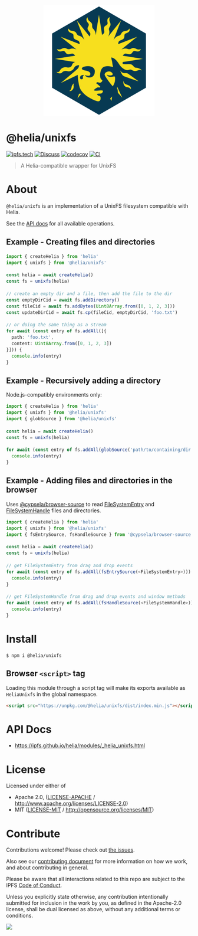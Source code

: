 <p align="center">
  <a href="https://github.com/ipfs/helia" title="Helia">
    <img src="https://raw.githubusercontent.com/ipfs/helia/main/assets/helia.png" alt="Helia logo" width="300" />
  </a>
</p>

# @helia/unixfs

[![ipfs.tech](https://img.shields.io/badge/project-IPFS-blue.svg?style=flat-square)](https://ipfs.tech)
[![Discuss](https://img.shields.io/discourse/https/discuss.ipfs.tech/posts.svg?style=flat-square)](https://discuss.ipfs.tech)
[![codecov](https://img.shields.io/codecov/c/github/ipfs/helia.svg?style=flat-square)](https://codecov.io/gh/ipfs/helia)
[![CI](https://img.shields.io/github/actions/workflow/status/ipfs/helia/main.yml?branch=main\&style=flat-square)](https://github.com/ipfs/helia/actions/workflows/main.yml?query=branch%3Amain)

> A Helia-compatible wrapper for UnixFS

# About

<!--

!IMPORTANT!

Everything in this README between "# About" and "# Install" is automatically
generated and will be overwritten the next time the doc generator is run.

To make changes to this section, please update the @packageDocumentation section
of src/index.js or src/index.ts

To experiment with formatting, please run "npm run docs" from the root of this
repo and examine the changes made.

-->

`@helia/unixfs` is an implementation of a UnixFS filesystem compatible with Helia.

See the [API docs](https://ipfs.github.io/helia/modules/_helia_unixfs.html) for all available operations.

## Example - Creating files and directories

```typescript
import { createHelia } from 'helia'
import { unixfs } from '@helia/unixfs'

const helia = await createHelia()
const fs = unixfs(helia)

// create an empty dir and a file, then add the file to the dir
const emptyDirCid = await fs.addDirectory()
const fileCid = await fs.addBytes(Uint8Array.from([0, 1, 2, 3]))
const updateDirCid = await fs.cp(fileCid, emptyDirCid, 'foo.txt')

// or doing the same thing as a stream
for await (const entry of fs.addAll([{
  path: 'foo.txt',
  content: Uint8Array.from([0, 1, 2, 3])
}])) {
  console.info(entry)
}
```

## Example - Recursively adding a directory

Node.js-compatibly environments only:

```typescript
import { createHelia } from 'helia'
import { unixfs } from '@helia/unixfs'
import { globSource } from '@helia/unixfs'

const helia = await createHelia()
const fs = unixfs(helia)

for await (const entry of fs.addAll(globSource('path/to/containing/dir', 'glob-pattern'))) {
  console.info(entry)
}
```

## Example - Adding files and directories in the browser

Uses [@cypsela/browser-source](https://github.com/cypsela/browser-source) to read [FileSystemEntry](https://developer.mozilla.org/en-US/docs/Web/API/FileSystemEntry) and [FileSystemHandle](https://developer.mozilla.org/en-US/docs/Web/API/FileSystemHandle) files and directories.

```typescript
import { createHelia } from 'helia'
import { unixfs } from '@helia/unixfs'
import { fsEntrySource, fsHandleSource } from '@cypsela/browser-source'

const helia = await createHelia()
const fs = unixfs(helia)

// get FileSystemEntry from drag and drop events
for await (const entry of fs.addAll(fsEntrySource(<FileSystemEntry>))) {
  console.info(entry)
}

// get FileSystemHandle from drag and drop events and window methods
for await (const entry of fs.addAll(fsHandleSource(<FileSystemHandle>))) {
  console.info(entry)
}
```

# Install

```console
$ npm i @helia/unixfs
```

## Browser `<script>` tag

Loading this module through a script tag will make its exports available as `HeliaUnixfs` in the global namespace.

```html
<script src="https://unpkg.com/@helia/unixfs/dist/index.min.js"></script>
```

# API Docs

- <https://ipfs.github.io/helia/modules/_helia_unixfs.html>

# License

Licensed under either of

- Apache 2.0, ([LICENSE-APACHE](https://github.com/ipfs/helia/blob/main/packages/unixfs/LICENSE-APACHE) / <http://www.apache.org/licenses/LICENSE-2.0>)
- MIT ([LICENSE-MIT](https://github.com/ipfs/helia/blob/main/packages/unixfs/LICENSE-MIT) / <http://opensource.org/licenses/MIT>)

# Contribute

Contributions welcome! Please check out [the issues](https://github.com/ipfs/helia/issues).

Also see our [contributing document](https://github.com/ipfs/community/blob/master/CONTRIBUTING_JS.md) for more information on how we work, and about contributing in general.

Please be aware that all interactions related to this repo are subject to the IPFS [Code of Conduct](https://github.com/ipfs/community/blob/master/code-of-conduct.md).

Unless you explicitly state otherwise, any contribution intentionally submitted for inclusion in the work by you, as defined in the Apache-2.0 license, shall be dual licensed as above, without any additional terms or conditions.

[![](https://cdn.rawgit.com/jbenet/contribute-ipfs-gif/master/img/contribute.gif)](https://github.com/ipfs/community/blob/master/CONTRIBUTING.md)
